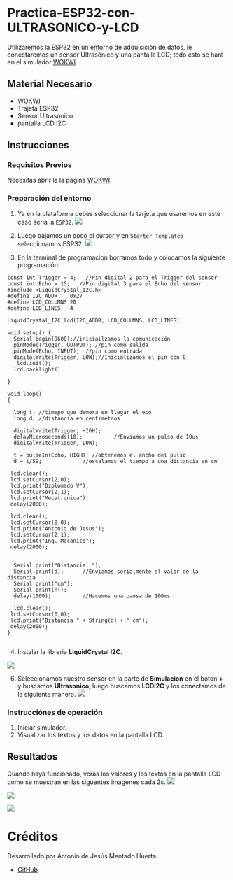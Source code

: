 # Practica-ESP32-con-ULTRASONICO-y-LCD
Utilizaremos la ESP32 en un entorno de adquisición de datos, le conectaremos un sensor Ultrasónico y una pantalla LCD; todo esto se hará en el simulador [WOKWI](https://wokwi.com/).



## Material Necesario
- [WOKWI](https://wokwi.com/)
- Trajeta ESP32
- Sensor Ultrasónico
- pantalla LCD I2C


## Instrucciones

### Requisitos Previos

Necesitas abrir la la pagina [WOKWI](https://wokwi.com/).


### Preparación del entorno

1. Ya en la plataforma debes seleccionar la tarjeta que usaremos en este caso seria la  ```ESP32```.
![](https://github.com/AntoniodeJesus19/Practica-ESP32-con-DHT22/blob/main/Captura%20de%20pantalla%202024-12-09%20223637.png?raw=true)

2. Luego bajamos un poco el cursor y en ```Starter Templates``` seleccionamos ESP32.
![](https://github.com/AntoniodeJesus19/Practica-ESP32-con-DHT22/blob/main/Captura%20de%20pantalla%202024-12-09%20224130.png?raw=true)

3. En la terminal de programacion borramos todo y colocamos la siguiente programación:
```
const int Trigger = 4;   //Pin digital 2 para el Trigger del sensor
const int Echo = 15;   //Pin digital 3 para el Echo del sensor
#include <LiquidCrystal_I2C.h>
#define I2C_ADDR    0x27
#define LCD_COLUMNS 20
#define LCD_LINES   4

LiquidCrystal_I2C lcd(I2C_ADDR, LCD_COLUMNS, LCD_LINES);

void setup() {
  Serial.begin(9600);//iniciailzamos la comunicación
  pinMode(Trigger, OUTPUT); //pin como salida
  pinMode(Echo, INPUT);  //pin como entrada
  digitalWrite(Trigger, LOW);//Inicializamos el pin con 0
   lcd.init();
  lcd.backlight();

}

void loop()
{

  long t; //timepo que demora en llegar el eco
  long d; //distancia en centimetros

  digitalWrite(Trigger, HIGH);
  delayMicroseconds(10);          //Enviamos un pulso de 10us
  digitalWrite(Trigger, LOW);
  
  t = pulseIn(Echo, HIGH); //obtenemos el ancho del pulso
  d = t/59;             //escalamos el tiempo a una distancia en cm
  
 lcd.clear();
 lcd.setCursor(2,0);
 lcd.print("Diplomado V");
 lcd.setCursor(2,1);
 lcd.print("Mecatronica");
 delay(2000);

 lcd.clear();
 lcd.setCursor(0,0);
 lcd.print("Antonio de Jesus");
 lcd.setCursor(2,1);
 lcd.print("Ing. Mecanico");
 delay(2000);


  Serial.print("Distancia: ");
  Serial.print(d);      //Enviamos serialmente el valor de la distancia
  Serial.print("cm");
  Serial.println();
  delay(1000);          //Hacemos una pausa de 100ms

  lcd.clear();
 lcd.setCursor(0,0);
 lcd.print("Distancia " + String(d) + " cm");
 delay(2000);
}


```

4. Instalar la libreria **LiquidCrystal I2C**.

![](https://raw.githubusercontent.com/AntoniodeJesus19/Practica-ESP32-con-ULTRASONICO-y-LCD/95014b324451e007ba17b9f83347f8353bfea3cc/Captura%20de%20pantalla%202024-12-10%20184021.png)

6. Seleccionamos nuestro sensor en la parte de **Simulacion** en el boton **+** y buscamos **Ultrasonico**, luego buscamos **LCDI2C** y los conectamos de la siguiente manera.
![](https://raw.githubusercontent.com/AntoniodeJesus19/Practica-ESP32-con-ULTRASONICO-y-LCD/95014b324451e007ba17b9f83347f8353bfea3cc/Captura%20de%20pantalla%202024-12-10%20184344.png)


### Instrucciónes de operación

1. Iniciar simulador.
2. Visualizar los textos y los datos en la pantalla LCD.


## Resultados

Cuando haya funcionado, verás los valores y los textos en la pantalla LCD como se muestran en las siguentes imagenes cada 2s.
![](https://raw.githubusercontent.com/AntoniodeJesus19/Practica-ESP32-con-ULTRASONICO-y-LCD/95014b324451e007ba17b9f83347f8353bfea3cc/Captura%20de%20pantalla%202024-12-10%20184438.png)

![](https://raw.githubusercontent.com/AntoniodeJesus19/Practica-ESP32-con-ULTRASONICO-y-LCD/95014b324451e007ba17b9f83347f8353bfea3cc/Captura%20de%20pantalla%202024-12-10%20184500.png)

![](https://raw.githubusercontent.com/AntoniodeJesus19/Practica-ESP32-con-ULTRASONICO-y-LCD/95014b324451e007ba17b9f83347f8353bfea3cc/Captura%20de%20pantalla%202024-12-10%20184521.png)


# Créditos

Desarrollado por Antonio de Jesús Mentado Huerta

- [GitHub](https://github.com/AntoniodeJesus19)
